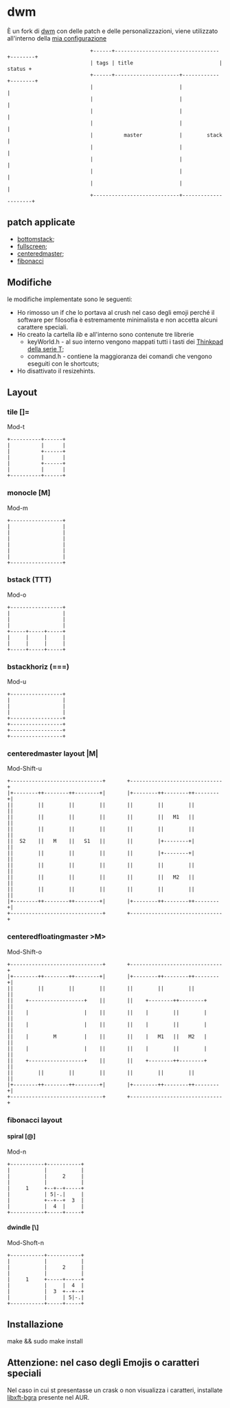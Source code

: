 # dwm
È un fork di <a href="dwm.suckless.org">dwm</a> con delle patch e delle 
personalizzazioni, viene utilizzato all'interno della 
<a href="https://github.com/NF02/dotfiles">mia configurazione</a>
```
                           +------+----------------------------------+--------+
                           | tags | title                            | status +
                           +------+---------------------+------------+--------+
                           |                            |                     |
                           |                            |                     |
                           |                            |                     |
                           |                            |                     |
                           |          master            |        stack        |
                           |                            |                     |
                           |                            |                     |
                           |                            |                     |
                           |                            |                     |
                           +----------------------------+---------------------+
```
## patch applicate
- <a href="https://dwm.suckless.org/patches/bottomstack/">bottomstack</a>;
- <a href="https://dwm.suckless.org/patches/fullscreen/">fullscreen</a>;
- <a href="https://dwm.suckless.org/patches/centeredmaster/">centeredmaster</a>;
- <a href="https://dwm.suckless.org/patches/fibonacci/">fibonacci</a>
## Modifiche
le modifiche implementate sono le seguenti:
- Ho rimosso un if che lo portava al crush nel caso degli emoji
  perché il software per filosofia è estremamente minimalista e
  non accetta alcuni carattere speciali.
- Ho creato la cartella *lib* e all'interno sono contenute tre librerie
    - keyWorld.h - al suo interno vengono mappati tutti i tasti dei
    <a href="https://en.wikipedia.org/wiki/ThinkPad_T_series">Thinkpad della serie T</a>;
    - command.h - contiene la maggioranza dei comandi che vengono eseguiti con le shortcuts;
- Ho disattivato il resizehints.
## Layout
### tile []=
Mod-t
```
+----------+------+
|          |      |
|          +------+
|          |      |
|          +------+
|          |      |
+----------+------+

```
### monocle [M]
Mod-m
```
+-----------------+
|                 |
|                 |
|                 |
|                 |
|                 |
|                 |
+-----------------+
```
### bstack (TTT)
Mod-o
```
+-----------------+
|                 |
|                 |
|                 |
+-----+-----+-----+
|     |     |     |
|     |     |     |
+-----+-----+-----+
```
### bstackhoriz (===)
Mod-u
```
+-----------------+
|                 |
|                 |
|                 |
+-----------------+
+-----------------+
+-----------------+
+-----------------+
```
### centeredmaster layout |M|
Mod-Shift-u
```
+------------------------------+       +------------------------------+
|+--------++--------++--------+|       |+--------++--------++--------+|
||        ||        ||        ||       ||        ||        ||        ||
||        ||        ||        ||       ||        ||   M1   ||        ||
||        ||        ||        ||       ||        ||        ||        ||
||  S2    ||   M    ||   S1   ||       ||        |+--------+|        ||
||        ||        ||        ||       ||        |+--------+|        ||
||        ||        ||        ||       ||        ||        ||        ||
||        ||        ||        ||       ||        ||   M2   ||        ||
||        ||        ||        ||       ||        ||        ||        ||
|+--------++--------++--------+|       |+--------++--------++--------+|
+------------------------------+       +------------------------------+
```
### centeredfloatingmaster >M>
Mod-Shift-o
```
+------------------------------+       +------------------------------+
|+--------++--------++--------+|       |+--------++--------++--------+|
||        ||        ||        ||       ||        ||        ||        ||
||    +------------------+    ||       ||    +--------++--------+    ||
||    |                  |    ||       ||    |        ||        |    ||
||    |                  |    ||       ||    |        ||        |    ||
||    |        M         |    ||       ||    |   M1   ||   M2   |    ||
||    |                  |    ||       ||    |        ||        |    ||
||    +------------------+    ||       ||    +--------++--------+    ||
||        ||        ||        ||       ||        ||        ||        ||
|+--------++--------++--------+|       |+--------++--------++--------+|
+------------------------------+       +------------------------------+
```
### fibonacci layout
#### spiral [@]
Mod-n
```
+-----------+-----------+ 
|           |           |
|           |     2     |
|           |           |
|     1     +--+--+-----+
|           | 5|-.|     |
|           +--+--+  3  |
|           |  4  |     |
+-----------+-----+-----+
```
#### dwindle [\\]
Mod-Shoft-n
```
+-----------+-----------+
|           |           |
|           |     2     |
|           |           |
|     1     +-----+-----+
|           |     |  4  |
|           |  3  +--+--+
|           |     | 5|-.|
+-----------+-----+-----+
```
## Installazione
make && sudo make install
## Attenzione: nel caso degli Emojis o caratteri speciali
Nel caso in cui st presentasse un crask o non visualizza i caratteri, installate <a href="https://aur.archlinux.org/packages/libxft-bgra/">libxft-bgra</a> presente nel AUR.
